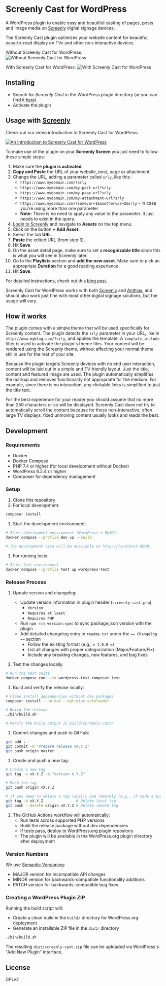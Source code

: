 # Screenly Cast for WordPress

A WordPress plugin to enable easy and beautiful casting of pages, posts and image
media on [Screenly](https://www.screenly.io) digital signage devices.

The Screenly Cast plugin optimizes your website content for beautiful,
easy-to-read display on TVs and other non-interactive devices.

Without Screenly Cast for WordPress:
![Without Screenly Cast for WordPress](/assets/screenshot-1.png)

With Screenly Cast for WordPress:
![With Screenly Cast for WordPress](/assets/screenshot-2.png)

## Installing

* Search for *Screenly Cast* in the WordPress plugin directory (or you can find it
  [here](https://wordpress.org/plugins/screenly-cast/))
* Activate the plugin

## Usage with [Screenly](https://www.screenly.io)

Check out our video introduction to Screenly Cast for WordPress:

[![An introduction to Screenly Cast for WordPress](https://img.youtube.com/vi/rX6b9ZAYi34/0.jpg)](https://www.youtube.com/watch?v=rX6b9ZAYi34)

To make use of the plugin on your **Screenly Screen** you just need to follow
these simple steps:

1. Make sure the **plugin is activated**.
2. **Copy and Paste** the URL of your website, post, page or attachment.
3. Change the URL, adding a parameter called `srly`, like this:
   * `https://www.mydomain.com/?srly`
   * `https://www.mydomain.com/my-post-url?srly`
   * `https://www.mydomain.com/my-page-url?srly`
   * `https://www.mydomain.com/my-attachment-url?srly`
   * `https://www.mydomain.com/?somevar=1&anothervar=2&srly` - In case you're
     using more than one parameter
   * **Note:** There is no need to apply any value to the parameter. It just
     needs to exist in the query.
4. [Login to Screenly](https://login.screenlyapp.com) and navigate to **Assets**
   on the top menu.
5. Click on the button **+ Add Asset**.
6. Select the tab **URL**.
7. **Paste** the edited URL (from step 3).
8. Hit **Save**.
9. On the asset detail page, make sure to set a **recognizable title** since this
   is what you will see in Screenly later.
10. Go to the **Playlists** section and **add the new asset**. Make sure to pick
    an appropriate **Duration** for a good reading experience.
11. Hit **Save**.

For detailed instructions, check out this [blog post](https://news.screenly.io/introducing-screenly-cast-for-wordpress-a27ff26667b7).

Screenly Cast for WordPress works with both [Screenly](https://www.screenly.io)
and [Anthias](https://anthias.screenly.io/), and should also work just fine with
most other digital signage solutions, but the usage will vary.

## How it works

The plugin comes with a simple theme that will be used specifically for Screenly
content. The plugin detects the `srly` parameter in your URL, like in
`http://www.myblog.com/?srly`, and applies the template. A `template_include`
filter is used to activate the plugin's theme files. Your content will be
rendered using the Screenly theme, without affecting your normal theme still in
use for the rest of your site.

Because the plugin targets Screenly devices with no end user interaction, content
will be laid out in a simple and TV friendly layout. Just the title, content and
featured image are used. The plugin automatically simplifies the markup and
removes functionality not appropriate for the medium. For example, since there is
no interaction, any clickable links is simplified to just the title text.

For the best experience for your reader you should assume that no more than 250
characters or so will be displayed. Screenly Cast does not try to automatically
scroll the content because for these non-interactive, often large TV displays,
fixed unmoving content usually looks and reads the best.

## Development

### Requirements

* Docker
* Docker Compose
* PHP 7.4 or higher (for local development without Docker)
* WordPress 6.2.4 or higher
* Composer for dependency management

### Setup

1. Clone this repository
2. For local development:

```bash
composer install
```

1. Start the development environment:

```bash
# Start development environment (WordPress + MySQL)
docker compose --profile dev up --build

# The development site will be available at http://localhost:8000
```

1. For running tests:

```bash
# Start test environment
docker compose --profile test up wordpress-test
```

### Release Process

1. Update version and changelog:
   * Update version information in plugin header (`screenly-cast.php`):
     * `Version`
     * `Requires at least`
     * `Requires PHP`
   * Run `npm run version:sync` to sync package.json version with the plugin
   * Add detailed changelog entry in `readme.txt` under the `== Changelog ==`
     section
     * Follow the existing format (e.g., `= 1.0.0 =`)
     * List all changes with proper categorization (Major/Feature/Fix)
     * Include any breaking changes, new features, and bug fixes

1. Test the changes locally:

```bash
# Run the test suite
docker compose run --rm wordpress-test composer test
```

1. Build and verify the release locally:

```bash
# Clean install dependencies without dev packages
composer install --no-dev --optimize-autoloader

# Build the release
./bin/build.sh

# Verify the build output in build/screenly-cast/
```

1. Commit changes and push to GitHub:

```bash
git add .
git commit -m "Prepare release vX.Y.Z"
git push origin master
```

1. Create and push a new tag:

```bash
# Create a new tag
git tag -a vX.Y.Z -m "Version X.Y.Z"

# Push the tag
git push origin vX.Y.Z

# If you need to delete a tag locally and remotely (e.g., if made a mistake):
git tag -d vX.Y.Z               # Delete local tag
git push --delete origin vX.Y.Z # Delete remote tag
```

1. The GitHub Actions workflow will automatically:
   * Run tests across supported PHP versions
   * Build the release package without dev dependencies
   * If tests pass, deploy to WordPress.org plugin repository
   * The plugin will be available in the WordPress.org plugin directory after
     deployment

### Version Numbers

We use [Semantic Versioning](https://semver.org/):

* MAJOR version for incompatible API changes
* MINOR version for backwards-compatible functionality additions
* PATCH version for backwards-compatible bug fixes

### Creating a WordPress Plugin ZIP

Running the build script will:

* Create a clean build in the `build/` directory for WordPress.org deployment
* Generate an installable ZIP file in the `dist/` directory

```bash
./bin/build.sh
```

The resulting `dist/screenly-cast.zip` file can be uploaded via WordPress's "Add New Plugin" interface.

## License

GPLv2
